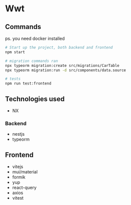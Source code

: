# Wwt

## Commands

ps. you need docker installed
```bash
# Start up the project, both backend and frontend
npm start

# migration commands ran
npx typeorm migration:create src/migrations/CarTable
npx typeorm migration:run -d src/components/data.source

# tests
npm run test:frontend
```

## Technologies used

 - NX

### Backend

 - nestjs
 - typeorm

## Frontend

 - vitejs
 - mui/material
 - formik
 - yup
 - react-query
 - axios
 - vitest

